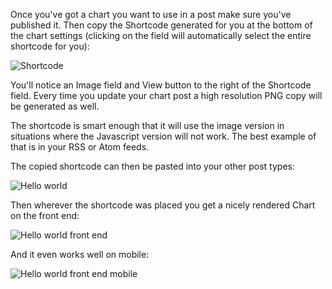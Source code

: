 Once you've got a chart you want to use in a post make sure you've published it.  Then copy the Shortcode generated for you at the bottom of the chart settings (clicking on the field will automatically select the entire shortcode for you):

![Shortcode](https://methnen.com/misc/m-chart/shortcode.png)

You'll notice an Image field and View button to the right of the Shortcode field. Every time you update your chart post a high resolution PNG copy will be generated as well.

The shortcode is smart enough that it will use the image version in situations where the Javascript version will not work. The best example of that is in your RSS or Atom feeds.

The copied shortcode can then be pasted into your other post types:

![Hello world](https://methnen.com/misc/m-chart/hello-world.png)

Then wherever the shortcode was placed you get a nicely rendered Chart on the front end:

![Hello world front end](https://methnen.com/misc/m-chart/hello-world-front-end.png)

And it even works well on mobile:

![Hello world front end mobile](https://methnen.com/misc/m-chart/hello-world-front-end-mobile.png)